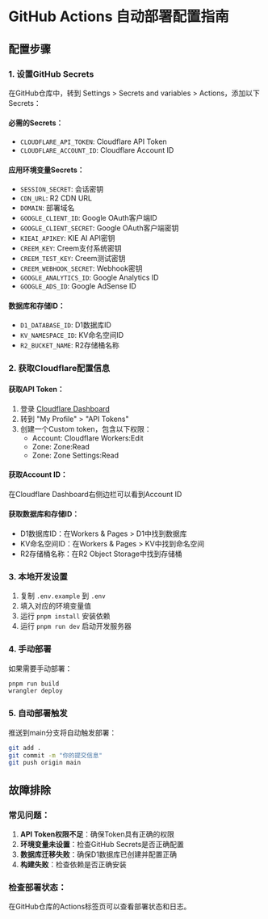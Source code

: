 # GitHub Actions 自动部署配置指南

## 配置步骤

### 1. 设置GitHub Secrets

在GitHub仓库中，转到 Settings > Secrets and variables > Actions，添加以下Secrets：

#### 必需的Secrets：
- `CLOUDFLARE_API_TOKEN`: Cloudflare API Token
- `CLOUDFLARE_ACCOUNT_ID`: Cloudflare Account ID

#### 应用环境变量Secrets：
- `SESSION_SECRET`: 会话密钥
- `CDN_URL`: R2 CDN URL
- `DOMAIN`: 部署域名
- `GOOGLE_CLIENT_ID`: Google OAuth客户端ID
- `GOOGLE_CLIENT_SECRET`: Google OAuth客户端密钥
- `KIEAI_APIKEY`: KIE AI API密钥
- `CREEM_KEY`: Creem支付系统密钥
- `CREEM_TEST_KEY`: Creem测试密钥
- `CREEM_WEBHOOK_SECRET`: Webhook密钥
- `GOOGLE_ANALYTICS_ID`: Google Analytics ID
- `GOOGLE_ADS_ID`: Google AdSense ID

#### 数据库和存储ID：
- `D1_DATABASE_ID`: D1数据库ID
- `KV_NAMESPACE_ID`: KV命名空间ID
- `R2_BUCKET_NAME`: R2存储桶名称

### 2. 获取Cloudflare配置信息

#### 获取API Token：
1. 登录 [Cloudflare Dashboard](https://dash.cloudflare.com/)
2. 转到 "My Profile" > "API Tokens"
3. 创建一个Custom token，包含以下权限：
   - Account: Cloudflare Workers:Edit
   - Zone: Zone:Read
   - Zone: Zone Settings:Read

#### 获取Account ID：
在Cloudflare Dashboard右侧边栏可以看到Account ID

#### 获取数据库和存储ID：
- D1数据库ID：在Workers & Pages > D1中找到数据库
- KV命名空间ID：在Workers & Pages > KV中找到命名空间
- R2存储桶名称：在R2 Object Storage中找到存储桶

### 3. 本地开发设置

1. 复制 `.env.example` 到 `.env`
2. 填入对应的环境变量值
3. 运行 `pnpm install` 安装依赖
4. 运行 `pnpm run dev` 启动开发服务器

### 4. 手动部署

如果需要手动部署：
```bash
pnpm run build
wrangler deploy
```

### 5. 自动部署触发

推送到main分支将自动触发部署：
```bash
git add .
git commit -m "你的提交信息"
git push origin main
```

## 故障排除

### 常见问题：

1. **API Token权限不足**：确保Token具有正确的权限
2. **环境变量未设置**：检查GitHub Secrets是否正确配置
3. **数据库迁移失败**：确保D1数据库已创建并配置正确
4. **构建失败**：检查依赖是否正确安装

### 检查部署状态：

在GitHub仓库的Actions标签页可以查看部署状态和日志。
